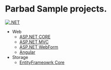 # Parbad Sample projects.

[![.NET](https://github.com/Sina-Soltani/Parbad.Samples/actions/workflows/dotnet.yml/badge.svg?branch=master)](https://github.com/Sina-Soltani/Parbad.Samples/actions/workflows/dotnet.yml)

* Web
  * [ASP.NET CORE](https://github.com/Sina-Soltani/Parbad.Samples/tree/master/Web/Parbad.Sample.AspNetCore)
  * [ASP.NET MVC](https://github.com/Sina-Soltani/Parbad.Samples/tree/master/Web/Parbad.Sample.Mvc)
  * [ASP.NET WebForm](https://github.com/Sina-Soltani/Parbad.Samples/tree/master/Web/Parbad.Sample.WebForm)
  * [Angular](https://github.com/Sina-Soltani/Parbad.Samples/tree/master/Web/Parbad.Sample.Angular)
* Storage
  * [EntityFrameowrk Core](https://github.com/Sina-Soltani/Parbad.Samples/tree/master/Storage/Parbad.Sample.EntityFrameworkCore)
